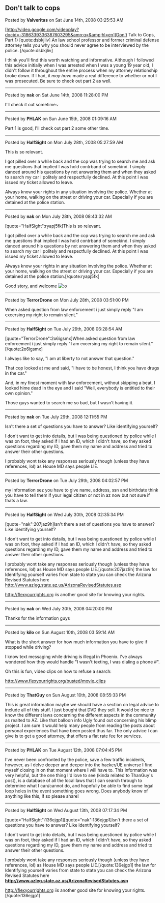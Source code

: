 ## Don't talk to cops
Posted by **Valveritas** on Sat June 14th, 2008 03:25:53 AM

[http://video.google.com/videoplay?docid=-3186339336387603295&amp;q=&amp;hl=en](Don't Talk to Cops, Part 1)
[quote:dsbkjliv]
An law school professor and former criminal defense attorney tells you why you should never agree to be interviewed by the police.
[/quote:dsbkjliv]

I think you'll find this worth watching and informative. Although I followed this advice initially when I was arrested when I was a young 19 year old, I didn't follow it throughout the entire process when my attorney relationship broke down.  If I had, it _may have_ made a real difference to whether or not I was prosecuted.  Be sure to check out part 2 as well.

--------------------------------------------------------------------------------

Posted by **nak** on Sat June 14th, 2008 11:28:00 PM

I'll check it out sometime~

--------------------------------------------------------------------------------

Posted by **PHLAK** on Sun June 15th, 2008 01:09:16 AM

Part 1 is good, I'll check out part 2 some other time.

--------------------------------------------------------------------------------

Posted by **HalfSight** on Mon July 28th, 2008 05:27:59 AM

This is so relevant.

I got pilled over a while back and the cop was trying to search me and ask me questions that implied I was hold contrband of somekind. I simply danced around his questions by not answering them and when they asked to search my car I politely and respectfully declined. At this point I was issued my ticket allowed to leave.

Always know your rights in any situation involving the police. Whether at your home, walking on the street or driving your car. Especially if you are detained at the police station.

--------------------------------------------------------------------------------

Posted by **nak** on Mon July 28th, 2008 08:43:32 AM

[quote="HalfSight":ryapj5fk]This is so relevant.

I got pilled over a while back and the cop was trying to search me and ask me questions that implied I was hold contrband of somekind. I simply danced around his questions by not answering them and when they asked to search my car I politely and respectfully declined. At this point I was issued my ticket allowed to leave.

Always know your rights in any situation involving the police. Whether at your home, walking on the street or driving your car. Especially if you are detained at the police station.[/quote:ryapj5fk]

Good story, and welcome <!-- s:o --><img src="{SMILIES_PATH}/icon_e_surprised.gif" alt=":o" title="Surprised" /><!-- s:o -->

--------------------------------------------------------------------------------

Posted by **TerrorDrone** on Mon July 28th, 2008 03:51:00 PM

When asked question from law enforcement i just simply reply "I am excersing my right to remain silent."

--------------------------------------------------------------------------------

Posted by **HalfSight** on Tue July 29th, 2008 06:28:54 AM

[quote="TerrorDrone":2o6igsmx]When asked question from law enforcement i just simply reply "I am excersing my right to remain silent."[/quote:2o6igsmx]

I always like to say, "I am at liberty to not answer that question."

That cop looked at me and said, "I have to be honest, I think you have drugs in the car."

And, in my finest moment with law enforcement, without skipping a beat, I looked hime dead in the eye and I said "Well, everybody is entitled to their own opinion."

Those guys wanted to search me so bad, but I wasn't having it.

--------------------------------------------------------------------------------

Posted by **nak** on Tue July 29th, 2008 12:11:55 PM

Isn't there a set of questions you have to answer? Like identifying yourself?

I don't want to get into details, but I was being questioned by police while I was on foot, they asked if I had an ID, which I didn't have, so they asked questions regarding my ID, gave them my name and address and tried to answer their other questions.

I probably wont take any responses seriously though (unless they have references, lol) as House MD says people LIE.

--------------------------------------------------------------------------------

Posted by **TerrorDrone** on Tue July 29th, 2008 04:02:57 PM

my information sez you have to give name, address, ssn and birthdate think you have to tell them if your legal citizen or not in az now but not sure if thats a law.

--------------------------------------------------------------------------------

Posted by **HalfSight** on Wed July 30th, 2008 02:35:34 PM

[quote="nak":207jaz9h]Isn't there a set of questions you have to answer? Like identifying yourself?

I don't want to get into details, but I was being questioned by police while I was on foot, they asked if I had an ID, which I didn't have, so they asked questions regarding my ID, gave them my name and address and tried to answer their other questions.

I probably wont take any responses seriously though (unless they have references, lol) as House MD says people LIE.[/quote:207jaz9h]
 the law for Identifying yourself varies from state to state you can check the Arizona Revised Statutes here 
<http://www.azleg.state.az.us/ArizonaRevisedStatutes.asp>

<http://flexyourrights.org>  iis another good site for knowing your rights.

--------------------------------------------------------------------------------

Posted by **nak** on Wed July 30th, 2008 04:20:00 PM

Thanks for the information guys

--------------------------------------------------------------------------------

Posted by **kilo** on Sun August 10th, 2008 03:59:14 AM

What is the short answer for how much information you have to give if stopped while driving?

I know text messaging while driving is illegal in Phoenix. I've always wondered how they would handle "I wasn't texting, I was dialing a phone  #".

Oh this is fun, video clips on how to refuse a search:
<!-- m --><a class="postlink" href="http://www.flexyourrights.org/busted/movie_clips">http://www.flexyourrights.org/busted/movie_clips</a><!-- m -->

--------------------------------------------------------------------------------

Posted by **ThatGuy** on Sun August 10th, 2008 08:55:33 PM

This is great information maybe we should have a section on legal advice to include all of this stuff. I just bought that DVD they sell. It would be nice to know the different laws concerning the different aspects in the community as realted to AZ. Like that balloon info Ugly found out concerning his blimp project. I am sure it would help many people from reading the posts about personal experiences that have been posted thus far. The only advice I can give is to get a good attorney, that offers a flat rate fee for services.

--------------------------------------------------------------------------------

Posted by **PHLAK** on Tue August 12th, 2008 07:04:45 PM

I've never been confronted by the police, save a few traffic incidents, however, as I delve deeper and deeper into the hacker/UE universe I find myself closing in on that moment where I will have to.  This information was very helpful, but the one thing I'd love to see (kinda related to ThanGuy's post), is a database of all the local laws that I can search through to determine what I can/cannot do, and hopefully be able to find some legal loop holes in the event something goes wrong.  Does anybody know of anything like this, if so please share!

--------------------------------------------------------------------------------

Posted by **HalfSight** on Wed August 13th, 2008 07:17:34 PM

[quote="HalfSight":136ejgp1][quote="nak":136ejgp1]Isn't there a set of questions you have to answer? Like identifying yourself?

I don't want to get into details, but I was being questioned by police while I was on foot, they asked if I had an ID, which I didn't have, so they asked questions regarding my ID, gave them my name and address and tried to answer their other questions.

I probably wont take any responses seriously though (unless they have references, lol) as House MD says people LIE.[/quote:136ejgp1]
 the law for Identifying yourself varies from state to state you can check the Arizona Revised Statutes here 
**<http://www.azleg.state.az.us/ArizonaRevisedStatutes.asp>**

<http://flexyourrights.org>  iis another good site for knowing your rights.[/quote:136ejgp1]
